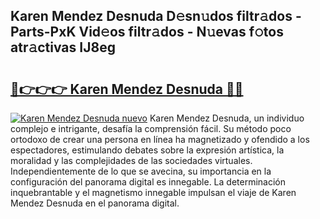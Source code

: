 ## Karen Mendez Desnuda D𝚎sn𝚞dos filtr𝚊dos - Parts-PxK Vid𝚎os filtr𝚊dos - N𝚞evas f𝚘tos atr𝚊ctivas IJ8eg

# <h2><a href="http://mb9ib2r.tromn.icu/?c=Karen+Mendez+Desnuda">🔗👉👉👉 Karen Mendez Desnuda 🔗🔗</a></h2>

[![Karen Mendez Desnuda nuevo](https://i.imgur.com/pEAQMta.gif)](http://mb9ib2r.tromn.icu/?c=Karen+Mendez+Desnuda)
Karen Mendez Desnuda, un individuo complejo e intrigante, desafía la comprensión fácil. Su método poco ortodoxo de crear una persona en línea ha magnetizado y ofendido a los espectadores, estimulando debates sobre la expresión artística, la moralidad y las complejidades de las sociedades virtuales. Independientemente de lo que se avecina, su importancia en la configuración del panorama digital es innegable. La determinación inquebrantable y el magnetismo innegable impulsan el viaje de Karen Mendez Desnuda en el panorama digital.
